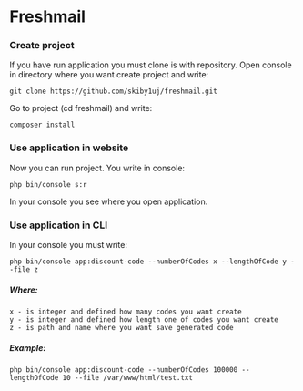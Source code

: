 # Freshmail

### Create project

If you have run application you must clone is with repository. 
Open console in directory where you want create project and write:

    git clone https://github.com/skiby1uj/freshmail.git

Go to project (cd freshmail) and write:

    composer install

### Use application in website

Now you can run project. You write in console:

    php bin/console s:r

In your console you see where you open application.

### Use application in CLI

In your console you must write:

    php bin/console app:discount-code --numberOfCodes x --lengthOfCode y --file z

##### Where:

    x - is integer and defined how many codes you want create
    y - is integer and defined how length one of codes you want create
    z - is path and name where you want save generated code
##### Example:

    php bin/console app:discount-code --numberOfCodes 100000 --lengthOfCode 10 --file /var/www/html/test.txt
